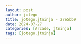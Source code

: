 ```yaml
---
layout: post
author: jotego
title: jotego.jtninja - 27e5bb9
date: 2024-07-27
categories: [Arcade, jtninja]
tags: [jotego.jtninja]
---
```


